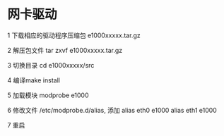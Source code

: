 # 网卡驱动
1 下载相应的驱动程序压缩包 e1000xxxxx.tar.gz

2 解压包文件 tar zxvf e1000xxxxx.tar.gz

3 切换目录 cd e1000xxxxx/src

4 编译make install 

5 加载模块 modprobe e1000

6 修改文件 /etc/modprobe.d/alias, 添加 alias eth0 e1000 alias eth1 e1000

7 重启